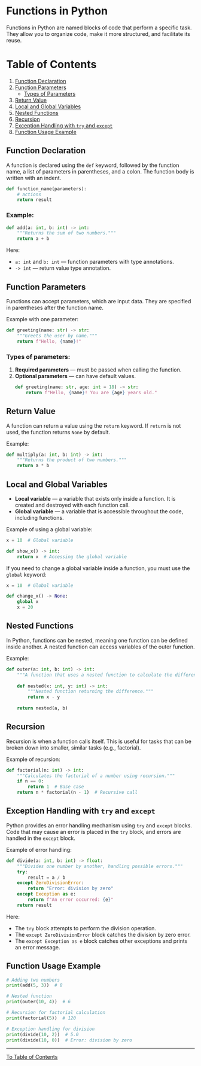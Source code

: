 # Functions in Python

Functions in Python are named blocks of code that perform a specific task. They allow you to organize code, make it more structured, and facilitate its reuse.

# Table of Contents

1. [Function Declaration](#function-declaration)
2. [Function Parameters](#function-parameters)
   - [Types of Parameters](#types-of-parameters)
3. [Return Value](#return-value)
4. [Local and Global Variables](#local-and-global-variables)
5. [Nested Functions](#nested-functions)
6. [Recursion](#recursion)
7. [Exception Handling with `try` and `except`](#exception-handling-with-try-and-except)
8. [Function Usage Example](#function-usage-example)

## Function Declaration

A function is declared using the `def` keyword, followed by the function name, a list of parameters in parentheses, and a colon. The function body is written with an indent.

```python
def function_name(parameters):
    # actions
    return result
```

### Example:
```python
def add(a: int, b: int) -> int:
    """Returns the sum of two numbers."""
    return a + b
```

Here:
- `a: int` and `b: int` — function parameters with type annotations.
- `-> int` — return value type annotation.

## Function Parameters

Functions can accept parameters, which are input data. They are specified in parentheses after the function name.

Example with one parameter:
```python
def greeting(name: str) -> str:
    """Greets the user by name."""
    return f"Hello, {name}!"
```

### Types of parameters:
1. **Required parameters** — must be passed when calling the function.
2. **Optional parameters** — can have default values.
   ```python
   def greeting(name: str, age: int = 18) -> str:
       return f"Hello, {name}! You are {age} years old."
   ```

## Return Value

A function can return a value using the `return` keyword. If `return` is not used, the function returns `None` by default.

Example:
```python
def multiply(a: int, b: int) -> int:
    """Returns the product of two numbers."""
    return a * b
```

## Local and Global Variables

- **Local variable** — a variable that exists only inside a function. It is created and destroyed with each function call.
- **Global variable** — a variable that is accessible throughout the code, including functions.

Example of using a global variable:
```python
x = 10  # Global variable

def show_x() -> int:
    return x  # Accessing the global variable
```

If you need to change a global variable inside a function, you must use the `global` keyword:
```python
x = 10  # Global variable

def change_x() -> None:
    global x
    x = 20
```

## Nested Functions

In Python, functions can be nested, meaning one function can be defined inside another. A nested function can access variables of the outer function.

Example:
```python
def outer(a: int, b: int) -> int:
    """A function that uses a nested function to calculate the difference."""
    
    def nested(x: int, y: int) -> int:
        """Nested function returning the difference."""
        return x - y
    
    return nested(a, b)
```

## Recursion

Recursion is when a function calls itself. This is useful for tasks that can be broken down into smaller, similar tasks (e.g., factorial).

Example of recursion:
```python
def factorial(n: int) -> int:
    """Calculates the factorial of a number using recursion."""
    if n == 0:
        return 1  # Base case
    return n * factorial(n - 1)  # Recursive call
```

## Exception Handling with `try` and `except`

Python provides an error handling mechanism using `try` and `except` blocks. Code that may cause an error is placed in the `try` block, and errors are handled in the `except` block.

Example of error handling:
```python
def divide(a: int, b: int) -> float:
    """Divides one number by another, handling possible errors."""
    try:
        result = a / b
    except ZeroDivisionError:
        return "Error: division by zero"
    except Exception as e:
        return f"An error occurred: {e}"
    return result
```

Here:
- The `try` block attempts to perform the division operation.
- The `except ZeroDivisionError` block catches the division by zero error.
- The `except Exception as e` block catches other exceptions and prints an error message.

## Function Usage Example

```python
# Adding two numbers
print(add(5, 3))  # 8

# Nested function
print(outer(10, 4))  # 6

# Recursion for factorial calculation
print(factorial(5))  # 120

# Exception handling for division
print(divide(10, 2))  # 5.0
print(divide(10, 0))  # Error: division by zero
```
---

  [To Table of Contents](https://github.com/hypo69/101_python_computer_games_ru/blob/master/cheat_sheets#readme)
